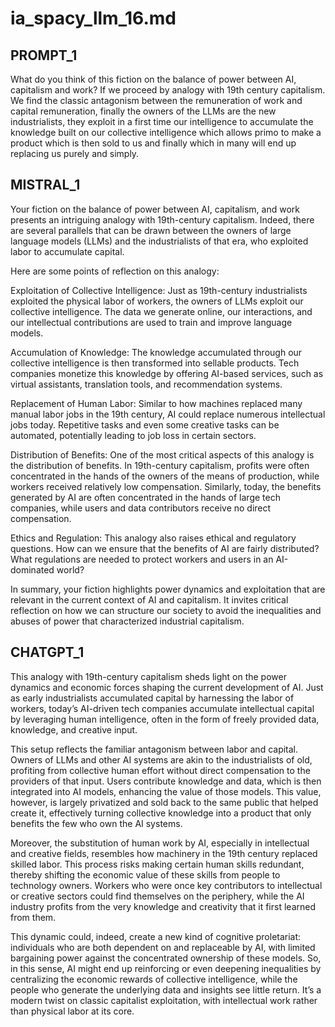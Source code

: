 # ia_spacy_llm_16.md

## PROMPT_1

What do you think of this fiction on the balance of power between AI, capitalism and work?
If we proceed by analogy with 19th century capitalism.
We find the classic antagonism between the remuneration of work and capital remuneration, finally the owners of the LLMs are the new industrialists, they exploit in a first time our intelligence to accumulate the knowledge built on our collective intelligence which allows primo to make a product which is then sold to us and finally which in many will end up replacing us purely and simply.

## MISTRAL_1
Your fiction on the balance of power between AI, capitalism, and work presents an intriguing analogy with 19th-century capitalism. Indeed, there are several parallels that can be drawn between the owners of large language models (LLMs) and the industrialists of that era, who exploited labor to accumulate capital.

Here are some points of reflection on this analogy:

Exploitation of Collective Intelligence: Just as 19th-century industrialists exploited the physical labor of workers, the owners of LLMs exploit our collective intelligence. The data we generate online, our interactions, and our intellectual contributions are used to train and improve language models.

Accumulation of Knowledge: The knowledge accumulated through our collective intelligence is then transformed into sellable products. Tech companies monetize this knowledge by offering AI-based services, such as virtual assistants, translation tools, and recommendation systems.

Replacement of Human Labor: Similar to how machines replaced many manual labor jobs in the 19th century, AI could replace numerous intellectual jobs today. Repetitive tasks and even some creative tasks can be automated, potentially leading to job loss in certain sectors.

Distribution of Benefits: One of the most critical aspects of this analogy is the distribution of benefits. In 19th-century capitalism, profits were often concentrated in the hands of the owners of the means of production, while workers received relatively low compensation. Similarly, today, the benefits generated by AI are often concentrated in the hands of large tech companies, while users and data contributors receive no direct compensation.

Ethics and Regulation: This analogy also raises ethical and regulatory questions. How can we ensure that the benefits of AI are fairly distributed? What regulations are needed to protect workers and users in an AI-dominated world?

In summary, your fiction highlights power dynamics and exploitation that are relevant in the current context of AI and capitalism. It invites critical reflection on how we can structure our society to avoid the inequalities and abuses of power that characterized industrial capitalism.


## CHATGPT_1

This analogy with 19th-century capitalism sheds light on the power dynamics and economic forces shaping the current development of AI. Just as early industrialists accumulated capital by harnessing the labor of workers, today’s AI-driven tech companies accumulate intellectual capital by leveraging human intelligence, often in the form of freely provided data, knowledge, and creative input.

This setup reflects the familiar antagonism between labor and capital. Owners of LLMs and other AI systems are akin to the industrialists of old, profiting from collective human effort without direct compensation to the providers of that input. Users contribute knowledge and data, which is then integrated into AI models, enhancing the value of those models. This value, however, is largely privatized and sold back to the same public that helped create it, effectively turning collective knowledge into a product that only benefits the few who own the AI systems.

Moreover, the substitution of human work by AI, especially in intellectual and creative fields, resembles how machinery in the 19th century replaced skilled labor. This process risks making certain human skills redundant, thereby shifting the economic value of these skills from people to technology owners. Workers who were once key contributors to intellectual or creative sectors could find themselves on the periphery, while the AI industry profits from the very knowledge and creativity that it first learned from them.

This dynamic could, indeed, create a new kind of cognitive proletariat: individuals who are both dependent on and replaceable by AI, with limited bargaining power against the concentrated ownership of these models. So, in this sense, AI might end up reinforcing or even deepening inequalities by centralizing the economic rewards of collective intelligence, while the people who generate the underlying data and insights see little return. It’s a modern twist on classic capitalist exploitation, with intellectual work rather than physical labor at its core.